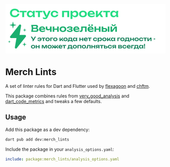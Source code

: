 ![Статус проекта: Вечнозелёный](https://raw.githubusercontent.com/chftm/brand/main/Project%20Status/evergreen.svg)

# Merch Lints

A set of linter rules for Dart and Flutter used by
[flexagoon](https://flexagoon.com/) and [chftm](https://github.com/chftm).

This package combines rules from
[very_good_analysis](https://pub.dev/packages/very_good_analysis) and
[dart_code_metrics](https://dcm.dev) and tweaks a few defaults.

## Usage

Add this package as a dev dependency:

```sh
dart pub add dev:merch_lints
```

Include the package in your `analysis_options.yaml`:

```yml
include: package:merch_lints/analysis_options.yaml
```
